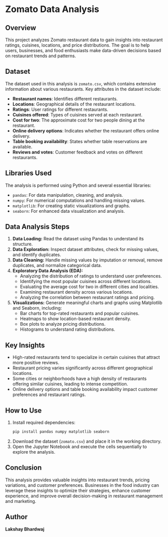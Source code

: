 # Zomato Data Analysis

## Overview

This project analyzes Zomato restaurant data to gain insights into restaurant ratings, cuisines, locations, and price distributions. The goal is to help users, businesses, and food enthusiasts make data-driven decisions based on restaurant trends and patterns.

## Dataset

The dataset used in this analysis is `zomato.csv`, which contains extensive information about various restaurants. Key attributes in the dataset include:

- **Restaurant names**: Identifies different restaurants.
- **Locations**: Geographical details of the restaurant locations.
- **Ratings**: User ratings for different restaurants.
- **Cuisines offered**: Types of cuisines served at each restaurant.
- **Cost for two**: The approximate cost for two people dining at the restaurant.
- **Online delivery options**: Indicates whether the restaurant offers online delivery.
- **Table booking availability**: States whether table reservations are available.
- **Reviews and votes**: Customer feedback and votes on different restaurants.

## Libraries Used

The analysis is performed using Python and several essential libraries:

- `pandas`: For data manipulation, cleaning, and analysis.
- `numpy`: For numerical computations and handling missing values.
- `matplotlib`: For creating static visualizations and graphs.
- `seaborn`: For enhanced data visualization and analysis.

## Data Analysis Steps

1. **Data Loading:** Read the dataset using Pandas to understand its structure.
2. **Data Exploration:** Inspect dataset attributes, check for missing values, and identify duplicates.
3. **Data Cleaning:** Handle missing values by imputation or removal, remove duplicates, and normalize categorical data.
4. **Exploratory Data Analysis (EDA):**
   - Analyzing the distribution of ratings to understand user preferences.
   - Identifying the most popular cuisines across different locations.
   - Evaluating the average cost for two in different cities and localities.
   - Examining restaurant density across various locations.
   - Analyzing the correlation between restaurant ratings and pricing.
5. **Visualizations:** Generate meaningful charts and graphs using Matplotlib and Seaborn, including:
   - Bar charts for top-rated restaurants and popular cuisines.
   - Heatmaps to show location-based restaurant density.
   - Box plots to analyze pricing distributions.
   - Histograms to understand rating distributions.

## Key Insights

- High-rated restaurants tend to specialize in certain cuisines that attract more positive reviews.
- Restaurant pricing varies significantly across different geographical locations.
- Some cities or neighborhoods have a high density of restaurants offering similar cuisines, leading to intense competition.
- Online delivery options and table booking availability impact customer preferences and restaurant ratings.

## How to Use

1. Install required dependencies:
   ```sh
   pip install pandas numpy matplotlib seaborn
   ```
2. Download the dataset (`zomato.csv`) and place it in the working directory.
3. Open the Jupyter Notebook and execute the cells sequentially to explore the analysis.

## Conclusion

This analysis provides valuable insights into restaurant trends, pricing variations, and customer preferences. Businesses in the food industry can leverage these insights to optimize their strategies, enhance customer experience, and improve overall decision-making in restaurant management and marketing.

## Author

**Lakshay Bhardwaj**

